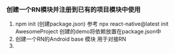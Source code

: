 ### 创建一个RN模块并注册到已有的项目模块中使用

1. npm init  (创建package.json) 参考 npx react-native@latest init AwesomeProject
   创建的demo将依赖放置在package.json中
2. 创建一个RN的Android base 模块 用于对接RN
3. 